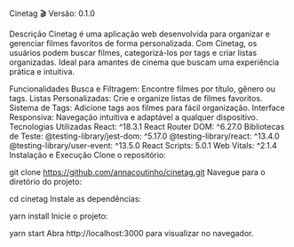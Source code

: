 Cinetag 🎬
Versão: 0.1.0

Descrição
Cinetag é uma aplicação web desenvolvida para organizar e gerenciar filmes favoritos de forma personalizada. Com Cinetag, os usuários podem buscar filmes, categorizá-los por tags e criar listas organizadas. Ideal para amantes de cinema que buscam uma experiência prática e intuitiva.

Funcionalidades
Busca e Filtragem: Encontre filmes por título, gênero ou tags.
Listas Personalizadas: Crie e organize listas de filmes favoritos.
Sistema de Tags: Adicione tags aos filmes para fácil organização.
Interface Responsiva: Navegação intuitiva e adaptável a qualquer dispositivo.
Tecnologias Utilizadas
React: ^18.3.1
React Router DOM: ^6.27.0
Bibliotecas de Teste:
@testing-library/jest-dom: ^5.17.0
@testing-library/react: ^13.4.0
@testing-library/user-event: ^13.5.0
React Scripts: 5.0.1
Web Vitals: ^2.1.4
Instalação e Execução
Clone o repositório:

git clone https://github.com/annacoutinho/cinetag.git
Navegue para o diretório do projeto:

cd cinetag
Instale as dependências:

yarn install
Inicie o projeto:

yarn start
Abra http://localhost:3000 para visualizar no navegador.
